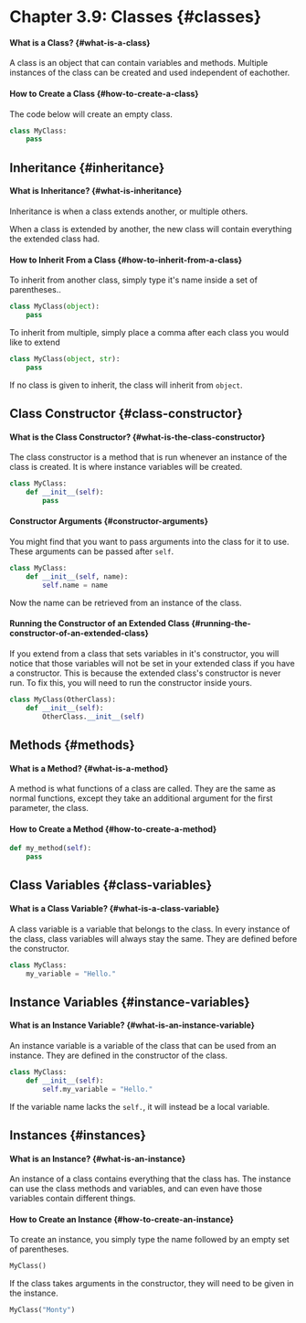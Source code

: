 # Chapter 3.9: Classes {#classes}

#### What is a Class? {#what-is-a-class}

A class is an object that can contain variables and methods. Multiple instances of the class can be created and used independent of eachother.

#### How to Create a Class {#how-to-create-a-class}

The code below will create an empty class.

```py
class MyClass:
    pass
```

## Inheritance {#inheritance}

#### What is Inheritance? {#what-is-inheritance}

Inheritance is when a class extends another, or multiple others.

When a class is extended by another, the new class will contain everything the extended class had.

#### How to Inherit From a Class {#how-to-inherit-from-a-class}

To inherit from another class, simply type it's name inside a set of parentheses..

```py
class MyClass(object):
    pass
```

To inherit from multiple, simply place a comma after each class you would like to extend

```py
class MyClass(object, str):
    pass
```

If no class is given to inherit, the class will inherit from `object`.

## Class Constructor {#class-constructor}

#### What is the Class Constructor? {#what-is-the-class-constructor}

The class constructor is a method that is run whenever an instance of the class is created. It is where instance variables will be created.

```py
class MyClass:
    def __init__(self):
        pass
```

#### Constructor Arguments {#constructor-arguments}

You might find that you want to pass arguments into the class for it to use. These arguments can be passed after `self`.

```py
class MyClass:
    def __init__(self, name):
        self.name = name
```

Now the name can be retrieved from an instance of the class.

#### Running the Constructor of an Extended Class {#running-the-constructor-of-an-extended-class}

If you extend from a class that sets variables in it's constructor, you will notice that those variables will not be set in your extended class if you have a constructor. This is because the extended class's constructor is never run. To fix this, you will need to run the constructor inside yours.

```py
class MyClass(OtherClass):
    def __init__(self):
        OtherClass.__init__(self)
```

## Methods {#methods}

#### What is a Method? {#what-is-a-method}

A method is what functions of a class are called. They are the same as normal functions, except they take an additional argument for the first parameter, the class.

#### How to Create a Method {#how-to-create-a-method}

```py
def my_method(self):
    pass
```

## Class Variables {#class-variables}

#### What is a Class Variable? {#what-is-a-class-variable}

A class variable is a variable that belongs to the class. In every instance of the class, class variables will always stay the same. They are defined before the constructor.

```py
class MyClass:
    my_variable = "Hello."
```

## Instance Variables {#instance-variables}

#### What is an Instance Variable? {#what-is-an-instance-variable}

An instance variable is a variable of the class that can be used from an instance. They are defined in the constructor of the class.

```py
class MyClass:
    def __init__(self):
        self.my_variable = "Hello."
```

If the variable name lacks the `self.`, it will instead be a local variable.

## Instances {#instances}

#### What is an Instance? {#what-is-an-instance}

An instance of a class contains everything that the class has. The instance can use the class methods and variables, and can even have those variables contain different things.

#### How to Create an Instance {#how-to-create-an-instance}

To create an instance, you simply type the name followed by an empty set of parentheses.

```py
MyClass()
```

If the class takes arguments in the constructor, they will need to be given in the instance.

```py
MyClass("Monty")
```



